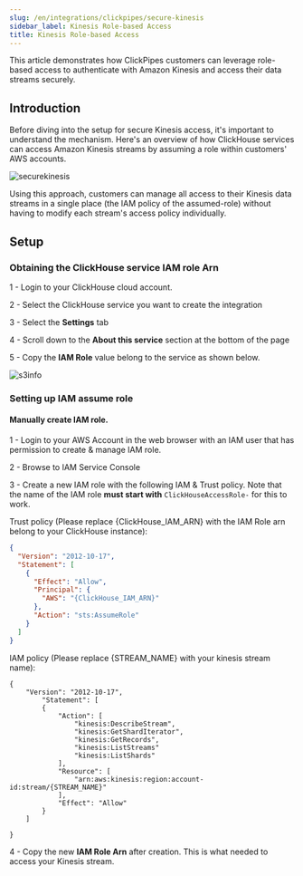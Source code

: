 ```yaml
---
slug: /en/integrations/clickpipes/secure-kinesis
sidebar_label: Kinesis Role-based Access
title: Kinesis Role-based Access
---
```


This article demonstrates how ClickPipes customers can leverage role-based access to authenticate with Amazon Kinesis and access their data streams securely.

## Introduction

Before diving into the setup for secure Kinesis access, it's important to understand the mechanism. Here's an overview of how ClickHouse services can access Amazon Kinesis streams by assuming a role within customers' AWS accounts.

![securekinesis](@site/docs/en/integrations/data-ingestion/clickpipes/images/securekinesis.jpg)

Using this approach, customers can manage all access to their Kinesis data streams in a single place (the IAM policy of the assumed-role) without having to modify each stream's access policy individually.

## Setup

### Obtaining the ClickHouse service IAM role Arn

1 - Login to your ClickHouse cloud account.

2 - Select the ClickHouse service you want to create the integration

3 - Select the **Settings** tab

4 - Scroll down to the **About this service** section at the bottom of the page

5 - Copy the **IAM Role** value belong to the service as shown below.

![s3info](@site/docs/en/cloud/security/images/secures3_arn.jpg)

### Setting up IAM assume role

#### Manually create IAM role.

1 - Login to your AWS Account in the web browser with an IAM user that has permission to create & manage IAM role.

2 - Browse to IAM Service Console

3 - Create a new IAM role with the following IAM & Trust policy. Note that the name of the IAM role **must start with** `ClickHouseAccessRole-` for this to work.

Trust policy (Please replace {ClickHouse_IAM_ARN} with the IAM Role arn belong to your ClickHouse instance):

```json
{
  "Version": "2012-10-17",
  "Statement": [
    {
      "Effect": "Allow",
      "Principal": {
        "AWS": "{ClickHouse_IAM_ARN}"
      },
      "Action": "sts:AssumeRole"
    }
  ]
}
```

IAM policy (Please replace {STREAM_NAME} with your kinesis stream name):

```
{
    "Version": "2012-10-17",
        "Statement": [
        {
            "Action": [
                "kinesis:DescribeStream",
                "kinesis:GetShardIterator",
                "kinesis:GetRecords",
                "kinesis:ListStreams"
                "kinesis:ListShards"
            ],
            "Resource": [
                "arn:aws:kinesis:region:account-id:stream/{STREAM_NAME}"
            ],
            "Effect": "Allow"
        }
    ]

}
```

4 - Copy the new **IAM Role Arn** after creation. This is what needed to access your Kinesis stream.
